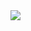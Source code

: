 <img src = "https://user-images.githubusercontent.com/80810148/227935504-0dc0c710-d06e-49e9-bb0b-c1bcd7258d96.png">
